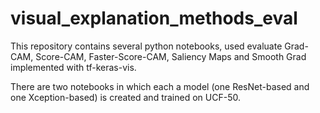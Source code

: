 # visual_explanation_methods_eval

This repository contains several python notebooks, used evaluate Grad-CAM, Score-CAM, Faster-Score-CAM, Saliency Maps and Smooth Grad implemented with tf-keras-vis.

There are two notebooks in which each a model (one ResNet-based and one Xception-based) is created and trained on UCF-50.
